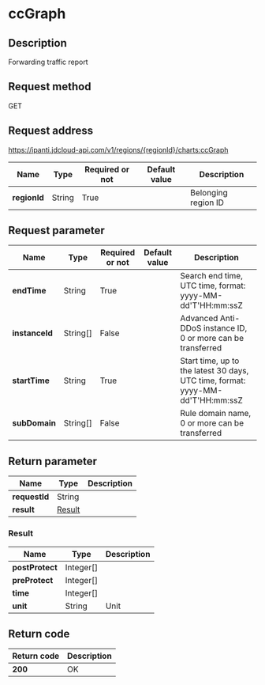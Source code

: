# ccGraph


## Description
Forwarding traffic report

## Request method
GET

## Request address
https://ipanti.jdcloud-api.com/v1/regions/{regionId}/charts:ccGraph

|Name|Type|Required or not|Default value|Description|
|---|---|---|---|---|
|**regionId**|String|True||Belonging region ID|

## Request parameter
|Name|Type|Required or not|Default value|Description|
|---|---|---|---|---|
|**endTime**|String|True||Search end time, UTC time, format: yyyy-MM-dd'T'HH:mm:ssZ|
|**instanceId**|String[]|False||Advanced Anti-DDoS instance ID, 0 or more can be transferred|
|**startTime**|String|True||Start time, up to the latest 30 days, UTC time, format: yyyy-MM-dd'T'HH:mm:ssZ|
|**subDomain**|String[]|False||Rule domain name, 0 or more can be transferred|


## Return parameter
|Name|Type|Description|
|---|---|---|
|**requestId**|String||
|**result**|[Result](##Result)||


### <a name="Result">Result</a>
|Name|Type|Description|
|---|---|---|
|**postProtect**|Integer[]||
|**preProtect**|Integer[]||
|**time**|Integer[]||
|**unit**|String|Unit|

## Return code
|Return code|Description|
|---|---|
|**200**|OK|
